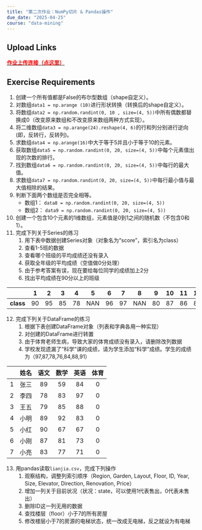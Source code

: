 ```yaml
---
title: "第二次作业：NumPy切片 & Pandas操作"
due_date: "2025-04-25"
course: "data-mining"
---
```


## Upload Links

[<span style="color:red; font-weight:bold">作业上传连接（点这里）</span>](https://pan.hunnu.edu.cn/u/d/20b3cf78169a47ac8d69/)

## Exercise Requirements
1. 创建一个所有值都是False的布尔型数组（shape自定义）。
2. 对数组`data1 = np.arange (10)`进行形状转换（转换后的shape自定义）。
3. 将数组`data2 = np.random.randint(0, 10 , size=(4, 5))`中所有偶数都替换成0（改变原来数组和不改变原来数组两种方式实现）。
4. 将二维数组`data3 = np.arange(24).reshape(4, 6)`的行和列分别进行逆向(即，反转行，反转列)。
5. 求数组`data4 = np.arange(16)`中大于等于5并且小于等于10的元素。
6. 获取数组`data5 = np.random.randint(0, 20, size=(4, 5))`中每个元素值出现的次数的排行。
7. 找到数组`data6 = np.random.randint(0, 20, size=(4, 5))`中每行的最大值。
8. 求数组`data7 = np.random.randint(0, 20, size=(4, 5))`中每行最小值与最大值相除的结果。
9. 判断下面两个数组是否完全相等。
    * 数组1： `data8 = np.random.randint(0, 20, size=(4, 5))`
    * 数组2： `data9 = np.random.randint(0, 20, size=(4, 5))`
10. 创建一个包含10个元素的1维数组，元素值是0到1之间的随机数（不包含0和1）。
11. 完成下列关于Series的练习
    1. 用下表中数据创建Series对象（对象名为“score”，索引名为class）
    2. 查看1-5班的数据
    3. 查看哪个班级的平均成绩还没有录入
    4. 获取全年级的平均成绩（空值做0分处理）
    5. 由于参考答案有误，现在要给每位同学的成绩加上2分
    6. 找出平均成绩在90分以上的班级

||1|2|3|4|5|6|7|8|9|10|11|12|
|:-:|:-:|:-:|:-:|:-:|:-:|:-:|:-:|:-:|:-:|:-:|:-:|:-:|
|**class**|90|95|85|78|NAN|96|97|NAN|80|87|86|83|
    
12. 完成下列关于DataFrame的练习
    1.  根据下表创建DataFrame对象（列表和字典各用一种实现）
    2.  对创建的DataFrame进行转置
    3.  由于体育老师生病，导致大家的体育成绩没有录入，请删除改列数据
    4.  学校发现遗漏了“科学”课的成绩，请为学生添加“科学”成绩。学生的成绩为（97,87,78,76,84,88,91）

||姓名|语文|数学|英语|体育|
|:-:|:-:|:-:|:-:|:-:|:-:|
|1|张三|89|59|84|0|
|2|李四|78|83|97|0|
|3|王五|79|85|88|0|
|4|小明|89|92|83|0|
|5|小红|90|67|67|0|
|6|小刚|87|81|73|0|
|7|小亮|83|77|71|0|

13. 用pandas读取`lianjia.csv`，完成下列操作
    1.  观察结构，调整列索引顺序（Region, Garden, Layout, Floor, ID, Year, Size, Elevator, Direction, Renovation, Price）
    2.  增加一列关于目前状况（状况：state，可以使用1代表售出，0代表未售出）
    3.  删除ID这一列无用的数据
    4.  查找楼层（floor）小于7的所有房屋
    5.  修改楼层小于7的房源的电梯状态，统一改成无电梯，反之就设为有电梯